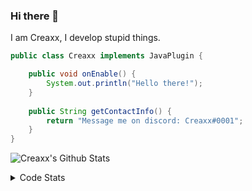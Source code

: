 ### Hi there 👋

I am Creaxx, I develop stupid things. 

```java
public class Creaxx implements JavaPlugin {

    public void onEnable() {
        System.out.println("Hello there!");
    }
    
    public String getContactInfo() {
        return "Message me on discord: Creaxx#0001";
    }
}
```

![Creaxx's Github Stats](https://github-readme-stats.vercel.app/api?username=CreaxxOG&show_icons=true&theme=dark&count_private=true)

<details>
  <summary>Code Stats</summary>

<!--START_SECTION:waka-->
![Code Time](http://img.shields.io/badge/Code%20Time-1%2C446%20hrs%2053%20mins-blue)

![Lines of code](https://img.shields.io/badge/From%20Hello%20World%20I%27ve%20Written-792.1%20thousand%20lines%20of%20code-blue)

**🐱 My GitHub Data** 

> 📦 104.7 kB Used in GitHub's Storage 
 > 
> 🏆 2,777 Contributions in the Year 2023
 > 
> 🚫 Not Opted to Hire
 > 
> 📜 4 Public Repositories 
 > 
> 🔑 4 Private Repositories 
 > 
**I'm a Night 🦉** 

```text
🌞 Morning                459 commits         ██░░░░░░░░░░░░░░░░░░░░░░░   06.98 % 
🌆 Daytime                2727 commits        ██████████░░░░░░░░░░░░░░░   41.49 % 
🌃 Evening                3216 commits        ████████████░░░░░░░░░░░░░   48.93 % 
🌙 Night                  170 commits         █░░░░░░░░░░░░░░░░░░░░░░░░   02.59 % 
```
📅 **I'm Most Productive on Saturday** 

```text
Monday                   827 commits         ███░░░░░░░░░░░░░░░░░░░░░░   12.58 % 
Tuesday                  914 commits         ███░░░░░░░░░░░░░░░░░░░░░░   13.91 % 
Wednesday                972 commits         ████░░░░░░░░░░░░░░░░░░░░░   14.79 % 
Thursday                 1029 commits        ████░░░░░░░░░░░░░░░░░░░░░   15.66 % 
Friday                   628 commits         ██░░░░░░░░░░░░░░░░░░░░░░░   09.56 % 
Saturday                 1101 commits        ████░░░░░░░░░░░░░░░░░░░░░   16.75 % 
Sunday                   1101 commits        ████░░░░░░░░░░░░░░░░░░░░░   16.75 % 
```


📊 **This Week I Spent My Time On** 

```text
💬 Programming Languages: 
Java                     11 hrs 3 mins       █████████████████████░░░░   83.36 % 
Kotlin                   44 mins             █░░░░░░░░░░░░░░░░░░░░░░░░   05.65 % 
Gradle                   24 mins             █░░░░░░░░░░░░░░░░░░░░░░░░   03.03 % 
Groovy                   20 mins             █░░░░░░░░░░░░░░░░░░░░░░░░   02.57 % 
XML                      19 mins             █░░░░░░░░░░░░░░░░░░░░░░░░   02.48 % 

🔥 Editors: 
IntelliJ                 13 hrs 15 mins      █████████████████████████   100.00 % 
```

**I Mostly Code in Java** 

```text
Java                     60 repos            ███████████████████░░░░░░   75.95 % 
Kotlin                   10 repos            ███░░░░░░░░░░░░░░░░░░░░░░   12.66 % 
TypeScript               4 repos             █░░░░░░░░░░░░░░░░░░░░░░░░   05.06 % 
CSS                      2 repos             █░░░░░░░░░░░░░░░░░░░░░░░░   02.53 % 
EJS                      1 repo              ░░░░░░░░░░░░░░░░░░░░░░░░░   01.27 % 
```




 Last Updated on 17/08/2023 18:23:11 UTC
<!--END_SECTION:waka-->
</details>
